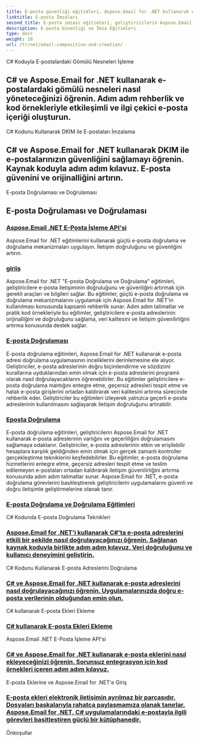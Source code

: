 ```yaml
---
title: E-posta güvenliği eğitimleri, Aspose.Email for .NET kullanarak e-posta güvenliği özelliklerinin uygulanmasının inceliklerini ele alıyor. Geliştiriciler, e-posta mesajlarını şifrelemek, hassas verileri korumak ve yetkisiz erişime karşı koruma sağlamak için gereken teknikleri öğrenebilir. Bu eğitimler geliştiricilere şifreleme algoritmalarını entegre etme, güvenli bağlantılar kurma ve iletişim gizliliğini geliştirme sürecinde rehberlik eder. Geliştiriciler bu eğitimleri izleyerek uygulamalarını güvenli e-posta iletişimiyle geliştirebilir ve hassas bilgilerin gizli kalmasını sağlayabilirler.
linktitle: E-posta İmzaları
second_title: E-posta imzası eğitimleri, geliştiricilerin Aspose.Email for .NET'i kullanarak kişiselleştirilmiş e-posta imzaları oluşturmasına ve yönetmesine olanak sağlamaya odaklanıyor. Geliştiriciler, marka öğelerini, iletişim bilgilerini ve sorumluluk reddi beyanlarını e-posta imzalarına dahil etme tekniklerini keşfedebilir. Bu eğitimler, e-posta imza şablonlarını ayarlama, resim ve bağlantıları yerleştirme ve imza eklemeyi otomatikleştirme konusunda adım adım talimatlar sunar. Aspose.Email for .NET, e-posta imza yönetimini basitleştirerek geliştiricilerin uygulamalarını profesyonel ve tutarlı e-posta markalamayla geliştirmelerine olanak tanır.
description: E-posta Güvenliği ve İmza Eğitimleri
type: docs
weight: 10
url: /tr/net/email-composition-and-creation/
---
```


C# Koduyla E-postalardaki Gömülü Nesneleri İşleme

## C# ve Aspose.Email for .NET kullanarak e-postalardaki gömülü nesneleri nasıl yöneteceğinizi öğrenin. Adım adım rehberlik ve kod örnekleriyle etkileşimli ve ilgi çekici e-posta içeriği oluşturun.

C# Kodunu Kullanarak DKIM ile E-postaları İmzalama

## C# ve Aspose.Email for .NET kullanarak DKIM ile e-postalarınızın güvenliğini sağlamayı öğrenin. Kaynak koduyla adım adım kılavuz. E-posta güvenini ve orijinalliğini artırın.

 E-posta Doğrulaması ve Doğrulaması

##  E-posta Doğrulaması ve Doğrulaması
### [ Aspose.Email .NET E-Posta İşleme API'si](./crafting-a-fresh-email-csharp-implementation/)
 Aspose.Email for .NET eğitimlerini kullanarak güçlü e-posta doğrulama ve doğrulama mekanizmaları uygulayın. İletişim doğruluğunu ve güvenliğini artırın.
### [giriiş](./constructing-a-new-mail-message-in-csharp/)
Aspose.Email for .NET "E-posta Doğrulama ve Doğrulama" eğitimleri, geliştiricilere e-posta iletişiminin doğruluğunu ve güvenliğini artırmak için gerekli araçları ve bilgileri sağlar. Bu eğitimler, güçlü e-posta doğrulama ve doğrulama mekanizmalarını uygulamak için Aspose.Email for .NET'in kullanılması konusunda kapsamlı rehberlik sunar. Adım adım talimatlar ve pratik kod örnekleriyle bu eğitimler, geliştiricilere e-posta adreslerinin orijinalliğini ve doğruluğunu sağlama, veri kalitesini ve iletişim güvenilirliğini artırma konusunda destek sağlar.
### [E-posta Doğrulaması](./generating-tnef-eml-from-msg-in-csharp/)
E-posta doğrulama eğitimleri, Aspose.Email for .NET kullanarak e-posta adresi doğrulama uygulamasının inceliklerini derinlemesine ele alıyor. Geliştiriciler, e-posta adreslerinin doğru biçimlendirme ve sözdizimi kurallarına uyduklarından emin olmak için e-posta adreslerini programlı olarak nasıl doğrulayacaklarını öğrenebilirler. Bu eğitimler geliştiricilere e-posta doğrulama mantığını entegre etme, geçersiz adresleri tespit etme ve hatalı e-posta girişlerini ortadan kaldırarak veri kalitesini artırma sürecinde rehberlik eder. Geliştiriciler bu eğitimleri izleyerek yalnızca geçerli e-posta adreslerinin kullanılmasını sağlayarak iletişim doğruluğunu artırabilir.
### [Eposta Doğrulama](./forming-tnef-format-from-msg-with-csharp/)
E-posta doğrulama eğitimleri, geliştiricilerin Aspose.Email for .NET kullanarak e-posta adreslerinin varlığını ve geçerliliğini doğrulamasını sağlamaya odaklanır. Geliştiriciler, e-posta adreslerinin etkin ve erişilebilir hesaplara karşılık geldiğinden emin olmak için gerçek zamanlı kontroller gerçekleştirme tekniklerini keşfedebilirler. Bu eğitimler, e-posta doğrulama hizmetlerini entegre etme, geçersiz adresleri tespit etme ve teslim edilemeyen e-postaları ortadan kaldırarak iletişim güvenilirliğini artırma konusunda adım adım talimatlar sunar. Aspose.Email for .NET, e-posta doğrulama görevlerini basitleştirerek geliştiricilerin uygulamalarını güvenli ve doğru iletişimle geliştirmelerine olanak tanır. 
### [E-posta Doğrulama ve Doğrulama Eğitimleri](./setting-alternative-text-for-images-csharp-guide/)
 C# Kodunda E-posta Doğrulama Teknikleri
### [Aspose.Email for .NET'i kullanarak C#'ta e-posta adreslerini etkili bir şekilde nasıl doğrulayacağınızı öğrenin. Sağlanan kaynak koduyla birlikte adım adım kılavuz. Veri doğruluğunu ve kullanıcı deneyimini geliştirin.](./managing-default-text-encoding-csharp-implementation/)
C# Kodunu Kullanarak E-posta Adreslerini Doğrulama
### [C# ve Aspose.Email for .NET kullanarak e-posta adreslerini nasıl doğrulayacağınızı öğrenin. Uygulamalarınızda doğru e-posta verilerinin olduğundan emin olun.](./configuring-email-headers-in-csharp/)
 C# kullanarak E-posta Ekleri Ekleme
### [ C# kullanarak E-posta Ekleri Ekleme](./adding-html-body-to-emails-csharp-example/)
 Aspose.Email .NET E-Posta İşleme API'si
### [ C# ve Aspose.Email for .NET kullanarak e-posta eklerini nasıl ekleyeceğinizi öğrenin. Sorunsuz entegrasyon için kod örnekleri içeren adım adım kılavuz.](./specifying-recipient-addresses-in-csharp/)
E-posta Eklerine ve Aspose.Email for .NET'e Giriş
### [E-posta ekleri elektronik iletişimin ayrılmaz bir parçasıdır. Dosyaları başkalarıyla rahatça paylaşmamıza olanak tanırlar. Aspose.Email for .NET, C# uygulamalarındaki e-postayla ilgili görevleri basitleştiren güçlü bir kütüphanedir.](./loading-email-messages-with-load-options-in-csharp/)
Önkoşullar